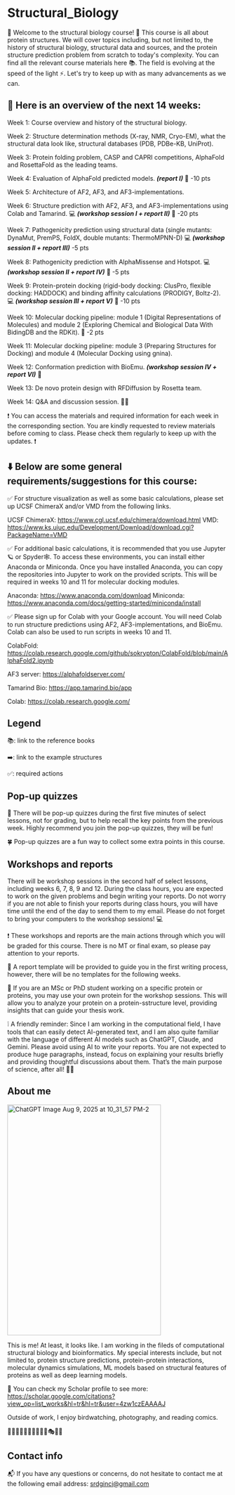 # Structural_Biology
🙌 Welcome to the structural biology course! 🧬 This course is all about protein structures. We will cover topics including, but not limited to, the history of structural biology, structural data and sources, and the protein structure prediction problem from scratch to today's complexity. You can find all the relevant course materials here 📚. The field is evolving at the speed of the light ⚡️. Let's try to keep up with as many advancements as we can.

## 👀 Here is an overview of the next 14 weeks:

 Week 1: Course overview and history of the structural biology. 
 
 Week 2: Structure determination methods (X-ray, NMR, Cryo-EM), what the structural data look like, structural databases (PDB, PDBe-KB, UniProt).

 Week 3: Protein folding problem, CASP and CAPRI competitions, AlphaFold and RosettaFold as the leading teams.
 
 Week 4: Evaluation of AlphaFold predicted models.  ***(report I)*** 📝 -10 pts
 
 Week 5: Architecture of AF2, AF3, and AF3-implementations. 
 
 Week 6: Structure prediction with AF2, AF3, and AF3-implementations using Colab and Tamarind. 💻 ***(workshop session I + report II)*** 📝 -20 pts
 
 Week 7: Pathogenicity prediction using structural data (single mutants: DynaMut, PremPS, FoldX, double mutants: ThermoMPNN-D) 💻 ***(workshop session II + report III)***  -5 pts
 
 Week 8: Pathogenicity prediction with AlphaMissense and Hotspot. 💻 ***(workshop session II + report IV)*** 📝 -5 pts
 
 Week 9: Protein-protein docking (rigid-body docking: ClusPro, flexible docking: HADDOCK) and binding affinity calculations (PRODIGY, Boltz-2). 💻 ***(workshop session III + report V)*** 📝  -10 pts
 
 Week 10: Molecular docking pipeline: module 1 (Digital Representations of Molecules) and module 2 (Exploring Chemical and Biological Data With BidingDB and the RDKit). 📝  -2 pts
 
 Week 11: Molecular docking pipeline: module 3 (Preparing Structures for Docking) and module 4 (Molecular Docking using gnina).
 
 Week 12: Conformation prediction with BioEmu. ***(workshop session IV + report VI)*** 📝
 
 Week 13: De novo protein design with RFDiffusion by Rosetta team.
 
 Week 14: Q&A and discussion session. 🙋‍♀️




❗️ You can access the materials and required information for each week in the corresponding section. You are kindly requested to review materials before coming to class. Please check them regularly to keep up with the updates. ❗️


## ⬇️ Below are some general requirements/suggestions for this course:

✅ For structure visualization as well as some basic calculations, please set up UCSF ChimeraX and/or VMD from the following links.

UCSF ChimeraX: https://www.cgl.ucsf.edu/chimera/download.html
VMD: https://www.ks.uiuc.edu/Development/Download/download.cgi?PackageName=VMD

✅ For additional basic calculations, it is recommended that you use Jupyter🪐 or Spyder🕸️. To access these environments, you can install either Anaconda or Miniconda. Once you have installed Anaconda, you can copy the repositories into Jupyter to work on the provided scripts. This will be required in weeks 10 and 11 for molecular docking modules.

Anaconda: https://www.anaconda.com/download
Miniconda: https://www.anaconda.com/docs/getting-started/miniconda/install

✅ Please sign up for Colab with your Google account. You will need Colab to run structure predictions using AF2, AF3-implementations, and BioEmu. Colab can also be used to run scripts in weeks 10 and 11.

ColabFold: https://colab.research.google.com/github/sokrypton/ColabFold/blob/main/AlphaFold2.ipynb

AF3 server: https://alphafoldserver.com/

Tamarind Bio: https://app.tamarind.bio/app

Colab: https://colab.research.google.com/

## Legend

📚: link to the reference books

➡️: link to the example structures

✅: required actions

## Pop-up quizzes 
🔮 There will be pop-up quizzes during the first five minutes of select lessons, not for grading, but to help recall the key points from the previous week. Highly recommend you join the pop-up quizzes, they will be fun!

🍀 Pop-up quizzes are a fun way to collect some extra points in this course.

## Workshops and reports 

There will be workshop sessions in the second half of select lessons, including weeks 6, 7, 8, 9 and 12. During the class hours, you are expected to work on the given problems and begin writing your reports. Do not worry if you are not able to finish your reports during class hours, you will have time until the end of the day to send them to my email.  Please do not forget to bring your computers to the workshop sessions! 💻

❗️ These workshops and reports are the main actions through which you will be graded for this course. There is no MT or final exam, so please pay attention to your reports.

📝 A report template will be provided to guide you in the first writing process, however, there will be no templates for the following weeks.

📎 If you are an MSc or PhD student working on a specific protein or proteins, you may use your own protein for the workshop sessions. This will allow you to analyze your protein on a protein-sstructure level, providing insights that can guide your thesis work. 

❕ A friendly reminder: Since I am working in the computational field, I have tools that can easily detect AI-generated text, and I am also quite familiar with the language of different AI models such as ChatGPT, Claude, and Gemini. Please avoid using AI to write your reports. You are not expected to produce huge paragraphs, instead, focus on explaining your results briefly and providing thoughtful discussions about them. That’s the main purpose of science, after all! 👩‍🔬

## About me
<img width="350" height="525" alt="ChatGPT Image Aug 9, 2025 at 10_31_57 PM-2" src="https://github.com/user-attachments/assets/f57236cd-a7a0-46db-936f-bed1ff484384" />

This is me! At least, it looks like. I am working in the fileds of computational structural biology and bioinformatics. My special interests include, but not limited to, protein structure predictions, protein-protein interactions, molecular dynamics simulations, ML models based on structural features of proteins as well as deep learning models. 

👤 You can check my Scholar profile to see more: https://scholar.google.com/citations?view_op=list_works&hl=tr&hl=tr&user=4zw1czEAAAAJ

Outside of work, I enjoy birdwatching, photography, and reading comics.

🌈🧛‍♂️🪿🏐🏊‍♀️🎼🧬📖🎭🤿🤓

## Contact info
📬 If you have any questions or concerns, do not hesitate to contact me at the following email address: srdginci@gmail.com
